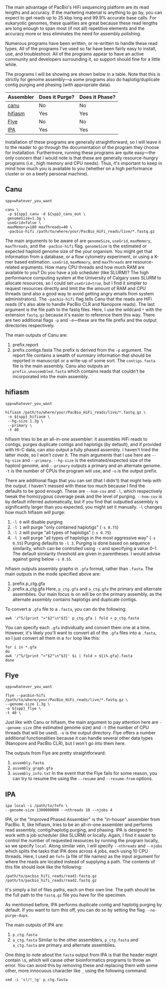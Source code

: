 The main advantage of PacBio's HiFi sequencing platform are its read lengths and accuracy. If the marketing material is anything to go by, you can expect to get reads up to 25 kbp long and 99.9% accurate base calls. For eukaryotic genomes, these qualities are great because these read lengths are long enough to span most (if not all) repetitive elements and the accuracy more or less eliminates the need for assembly polishing.

Numerous programs have been written, or re-written to handle these read types. All of the programs I've used so far have been fairly easy to install, use, and troubleshoot. All of the programs appear to have an active community and developers surrounding it, so support should fine for a little while.

The programs I will be showing are shown below in a table. Note that this is strictly for genome assembly—a some programs also do haplotig/duplicate contig purging and phasing (with appropriate data).

| Assembler                                          | Does it Purge? | Does it Phase? |
| -------------------------------------------------- | -------------- | -------------- |
| [canu](https://github.com/marbl/canu)              | No             | No             |
| [hifiasm](https://github.com/chhylp123/hifiasm)    | Yes            | Yes            |
| [Flye](https://github.com/mikolmogorov/Flye)       | No             | No             |
| [IPA](https://github.com/PacificBiosciences/pbipa) | Yes            | Yes            |


Installation of these programs are generally straightforward, so I will leave it to the reader to go through the documentation of the program they choose for installation. Furthermore, running these programs are quite easy—the only concern that I would note is that these are generally resource-hungry programs (i.e., high memory and CPU needs). Thus, it's important to keep in mind how much you is available to you (whether on a high performance cluster or on a beefy personal machine). 

## Canu

```
spp=whatever_you_want

canu \
 -p ${spp}_canu -d ${spp}_canu_out \
 genomeSize=1.3g \
 useGrid=false \
 maxMemory=180 maxThreads=40 \
 -pacbio-hifi /path/to/where/your/PacBio_HiFi_reads/live/*.fastq.gz
```

The main arguments to be aware of are `genomeSize`, `useGrid`, `maxMemory`, `maxThreads`, and the `-pacbio-hifi` flag. `genomeSize` is the estimated or expected haploid genome size of the your organism. You might get that information from a database, or a flow cytometry experiment, or using a K-mer based estimation. `useGrid`, `maxMemory`, and `maxThreads` are resource-related arguments. How many CPU threads and how much RAM are available to you? Do you have a job scheduler (like SLURM)? The high performance computing system at the University of Calgary uses SLURM to allocate resources, so I could set `useGrid=true`, but I find it simpler to request resources directly and limit the the amount of RAM and CPU threads (and also a good way to avoid getting angry emails from system administrators). The `-pacbio-hifi` flag tells Canu that the reads are HiFi reads (it's also able to handle PacBio CLR and Nanopore reads). The last argument is the file path to the fastq files. Here, I use the wildcard `*` with the extension `fastq.gz` because it's easier to reference them this way. There are two additional flags `-p` and `-d`—these are the file prefix and the output directories respectively. 

The main outputs of Canu are:
1. prefix.report
2. prefix.contigs.fasta
The prefix is derived from the `-p` argument. The report file contains a wealth of summary information that should be reported in manuscript or a write-up of some sort. The `contigs.fasta` file is the main assembly. Canu also outputs an `prefix.unassembled.fasta` which contains reads that couldn't be incorporated into the main assembly.

## hifiasm

```
spp=whatever_you_want

hifiasm /path/to/where/your/PacBio_HiFi_reads/live/*.fastq.gz \
 -o ${spp}_hifiasm \
 --hg-size 1.3g \
 --primary \
 -t 40 
```

hifiasm tries to be an all-in-one assembler: it assembles HiFi reads to contigs, purges duplicate contigs and haplotigs (by default), and if provided with Hi-C data, can also output a fully phased assembly. I haven't tried the latter mode, so I won't cover it. The main arguments that I use here are `--hg-size` and `--primary`. `--hg-size` is the estimated/expected size of the haploid genome, and `--primary` outputs a primary and an alternate genome. `-t` is the number of CPUs the program will use, and `-o` is the output prefix. 

There are additional flags that you can set (that I didn't) that might help with the output. I haven't messed with these too much because I find the defaults to be good enough. These are `--hom-cov` and `-l`, which respectively tweak the homozygous coverage peak and the level of purging. `--hom-cov` is by default inferred automatically, but if you find that outputted assembly is significantly larger than you expected, you might set it manually. `-l` changes how much hifiasm will purge:
1. `-l 0` will disable purging
2. `-l 1` will purge "only contained haplotigs" (`-s 0.75`)
3. `-l 2` will purge "all types of haplotigs" (`-s 0.75`)
4. `-l 3` will purge "all types of haplotigs in the most aggressive way" (`-s 0.55`)
Purging defaults to `-l 3`. Purging is done based on sequence similarity, which can be controlled using `-s` and specifying a value 0–1. The default similarity threshold are given in parentheses. I would advise against going below `-s 0.55`. 

hifiasm outputs assembly graphs in `.gfa` format, rather than `.fasta`. The main outputs in the mode specified above are:
1. prefix.p_ctg.gfa
2. prefix.a_ctg.gfa
Here, `p_ctg.gfa` and `a_ctg.gfa` the primary and alternate assemblies. Our main focus is on will be on the primary assembly, as the alternate assembly contains haplotigs and duplicate contigs.

To convert a `.gfa` file to a `.fasta`, you can do the following:

```
awk '/^S/{print ">"$2"\n"$3}' p_ctg.gfa | fold > p_ctg.fasta
```

You can specify each `.gfa` individually and convert them one at a time. However, it's likely you'll want to convert all of the `.gfa` files into a `.fasta`, so I just convert all them in a `for` loop like this:

```
for i in *.gfa 
do
awk '/^S/{print ">"$2"\n"$3}' $i | fold > ${i%.gfa}.fasta
done
```


## Flye

```
spp=whatever_you_want

flye --pacbio-hifi /path/to/where/your/PacBio_HiFi_reads/live/*.fastq.gz \
--genome-size 1.3g \
-o ${spp}_flye \
-t 40 \
```

Just like with Canu or hifiasm, the main argument to pay attention here are `--genome-size` (the estimated genome size) and `-t` (the number of CPU threads that will be used). `-o` is the output directory. Flye offers a number additional functionalities because it can handle several other data types (Nanopore and PacBio CLR), but I won't go into them here.

The outputs from Flye are pretty straightforward:
1. `assembly.fasta`
2. `assembly_graph.gfa`
3. `assembly_info.txt`
In the event that the Flye fails for some reason, you can try to resume the using the `--resume` and `--resume-from` options.

## IPA

```
ipa local -i /path/to/fofn \
--genome-size 1300000000 --nthreads 10 --njobs 4
```

IPA, or the "Improved Phased Assembler" is the "in-house" assembler from PacBio. It, like hifiasm, tries to be an all-in-one assembler and performs read assembly, contig/haplotig purging, and phasing. IPA is designed to work with a job scheduler (like SLURM) or locally. Again, I find it easier to control the number of requested resources by running the program locally, so we specify `local`. Along similar vein, I will specify `--nthreads` and `--njobs` which splits the tasks that IPA does across 4 jobs, each using 10 CPU threads. Here, I used an `fofn` (a file of file names) as the input argument for where the reads are located instead of supplying a path. The contents of this file should look like the following:
```
/path/to/pacbio_hifi_reads/read1.fastq.gz
/path/to/pacbio_hifi_reads/read2.fastq.gz
```
It's simply a list of files paths, each on their own line. The path should be the full path to the `fastq.gz` file you have for the specimen. 

As mentioned before, IPA performs duplicate contig and haplotig purging by default. If you want to turn this off, you can do so by setting the flag `--no-purge-dups`.

The main outputs of IPA are:
1. `p_ctg.fasta`
2. `a_ctg.fasta`
Similar to the other assemblers, `p_ctg.fasta` and `a_ctg.fasta` are primary and alternate assemblies.

One thing to note about the `fasta` output from IPA is that the header might contain `\`s, which will cause other bioinformatics programs to throw an error. You can avoid this by removing these and replacing them with some other, more innocuous character like `_` using the following command:
```
sed -i 's!/!_!g' p_ctg.fasta
```


